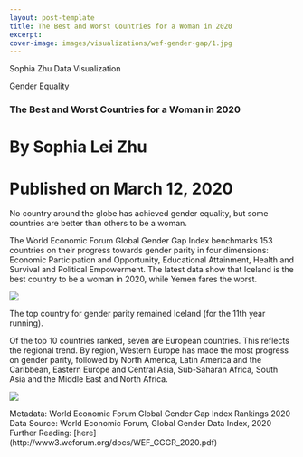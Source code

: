 ```yaml
---
layout: post-template
title: The Best and Worst Countries for a Woman in 2020
excerpt: 
cover-image: images/visualizations/wef-gender-gap/1.jpg
---
```

Sophia Zhu Data Visualization
  
Gender Equality
### The Best and Worst Countries for a Woman in 2020

# By Sophia Lei Zhu
# Published on March 12, 2020

<p> </p>

<div>
    <p>No country around the globe has achieved gender equality, but some countries are better than others to be a woman.</p>
    <p>The World Economic Forum Global Gender Gap Index benchmarks 153 countries on their progress towards gender parity in four dimensions: Economic Participation and Opportunity, Educational Attainment, Health and Survival and Political Empowerment. The latest data show that Iceland is the best country to be a woman in 2020, while Yemen fares the worst.</p>

   <div class='tableauPlaceholder' id='viz1591208690930' style='position: relative'><noscript><a href='https:&#47;&#47;sophia-lei-zhu.github.io&#47;#DataVisualization'><img alt=' ' src='https:&#47;&#47;public.tableau.com&#47;static&#47;images&#47;X5&#47;X546S8W99&#47;1_rss.png' style='border: none' /></a></noscript><object class='tableauViz'  style='display:none;'><param name='host_url' value='https%3A%2F%2Fpublic.tableau.com%2F' /> <param name='embed_code_version' value='3' /> <param name='path' value='shared&#47;X546S8W99' /> <param name='toolbar' value='yes' /><param name='static_image' value='https:&#47;&#47;public.tableau.com&#47;static&#47;images&#47;X5&#47;X546S8W99&#47;1.png' /> <param name='animate_transition' value='yes' /><param name='display_static_image' value='yes' /><param name='display_spinner' value='yes' /><param name='display_overlay' value='yes' /><param name='display_count' value='yes' /><param name='filter' value='publish=yes' /></object></div>                <script type='text/javascript'>                    var divElement = document.getElementById('viz1591208690930');                    var vizElement = divElement.getElementsByTagName('object')[0];                    vizElement.style.width='100%';vizElement.style.height=(divElement.offsetWidth*0.75)+'px';                    var scriptElement = document.createElement('script');                    scriptElement.src = 'https://public.tableau.com/javascripts/api/viz_v1.js';                    vizElement.parentNode.insertBefore(scriptElement, vizElement);                </script> 
 </div>   
<p></p>
<p>The top country for gender parity remained Iceland (for the 11th year running).</p>
<p>Of the top 10 countries ranked, seven are European countries. This reflects the regional trend. By region, Western Europe has made the most progress on gender parity, followed by North America, Latin America and the Caribbean, Eastern Europe and Central Asia, Sub-Saharan Africa, South Asia and the Middle East and North Africa. </p>
<p></p>
<div>
<div class='tableauPlaceholder' id='viz1591210185223' style='position: relative'><noscript><a href='https:&#47;&#47;sophia-lei-zhu.github.io&#47;#DataVisualization'><img alt=' ' src='https:&#47;&#47;public.tableau.com&#47;static&#47;images&#47;Th&#47;Thebestandworstcountriestobeawomanin2020&#47;Rankings&#47;1_rss.png' style='border: none' /></a></noscript><object class='tableauViz'  style='display:none;'><param name='host_url' value='https%3A%2F%2Fpublic.tableau.com%2F' /> <param name='embed_code_version' value='3' /> <param name='site_root' value='' /><param name='name' value='Thebestandworstcountriestobeawomanin2020&#47;Rankings' /><param name='tabs' value='yes' /><param name='toolbar' value='yes' /><param name='static_image' value='https:&#47;&#47;public.tableau.com&#47;static&#47;images&#47;Th&#47;Thebestandworstcountriestobeawomanin2020&#47;Rankings&#47;1.png' /> <param name='animate_transition' value='yes' /><param name='display_static_image' value='yes' /><param name='display_spinner' value='yes' /><param name='display_overlay' value='yes' /><param name='display_count' value='yes' /><param name='filter' value='publish=yes' /></object></div>                <script type='text/javascript'>                    var divElement = document.getElementById('viz1591210185223');                    var vizElement = divElement.getElementsByTagName('object')[0];                    vizElement.style.width='100%';vizElement.style.height=(divElement.offsetWidth*0.75)+'px';                    var scriptElement = document.createElement('script');                    scriptElement.src = 'https://public.tableau.com/javascripts/api/viz_v1.js';                    vizElement.parentNode.insertBefore(scriptElement, vizElement);                </script>
</div>
<p></p>
<p></p>
Metadata:  World Economic Forum Global Gender Gap Index Rankings 2020  
Data Source: World Economic Forum, Global Gender Data Index, 2020  
Further Reading: [here](http://www3.weforum.org/docs/WEF_GGGR_2020.pdf)


